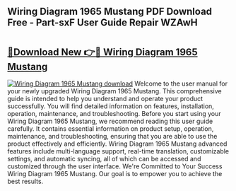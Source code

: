 ## Wiring Diagram 1965 Mustang PDF Download Free - Part-sxF User Guide Repair WZAwH

# <h2><a href="http://dfnx77.blite.top/?on=Wiring+Diagram+1965+Mustang">🔗Download New 👉🔴 Wiring Diagram 1965 Mustang</a></h2>

[![Wiring Diagram 1965 Mustang download](https://i.imgur.com/lujVjoI.png)](http://dfnx77.blite.top/?on=Wiring+Diagram+1965+Mustang)
Welcome to the user manual for your newly upgraded Wiring Diagram 1965 Mustang. This comprehensive guide is intended to help you understand and operate your product successfully. You will find detailed information on features, installation, operation, maintenance, and troubleshooting. Before you start using your Wiring Diagram 1965 Mustang, we recommend reading this user guide carefully. It contains essential information on product setup, operation, maintenance, and troubleshooting, ensuring that you are able to use the product effectively and efficiently. Wiring Diagram 1965 Mustang advanced features include multi-language support, real-time translation, customizable settings, and automatic syncing, all of which can be accessed and customized through the user interface. We're Committed to Your Success Wiring Diagram 1965 Mustang. Our goal is to empower you to achieve the best results.
